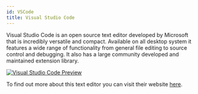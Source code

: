 ```yaml
---
id: VSCode
title: Visual Studio Code
---
```


Visual Studio Code is an open source text editor developed by Microsoft that is incredibly versatile and compact. Available on all desktop system it features a wide range of functionality from general file editing to source control and debugging. It also has a large community developed and maintained extension library. 

[<img alt="Visual Studio Code Preview" src="/img/VSCode.png" />](https://code.visualstudio.com/)

To find out more about this text editor you can visit their website [here](https://code.visualstudio.com/).